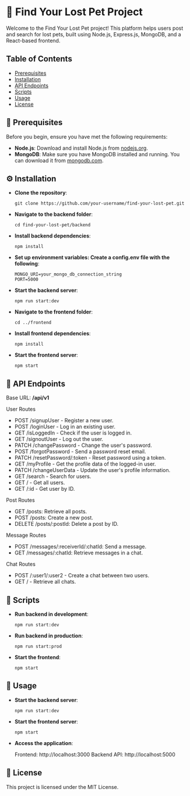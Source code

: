 # 🐾 Find Your Lost Pet Project

Welcome to the Find Your Lost Pet project! This platform helps users post and search for lost pets, built using Node.js, Express.js, MongoDB, and a React-based frontend.

## Table of Contents

- [Prerequisites](#prerequisites)
- [Installation](#installation)
- [API Endpoints](#apiendpoints)
- [Scripts](#scripts)
- [Usage](#usage)
- [License](#license)

## 🔧 Prerequisites

Before you begin, ensure you have met the following requirements:

- **Node.js**: Download and install Node.js from [nodejs.org](https://nodejs.org/en).
- **MongoDB**: Make sure you have MongoDB installed and running. You can download it from [mongodb.com](https://www.mongodb.com/try/download/community).

## ⚙️ Installation

- **Clone the repository**:
  ```
  git clone https://github.com/your-username/find-your-lost-pet.git
  ```
- **Navigate to the backend folder**:
  ```
  cd find-your-lost-pet/backend
  ```
- **Install backend dependencies**:
  ```
  npm install
  ```
- **Set up environment variables: Create a config.env file with the following**:
  ```
  MONGO_URI=your_mongo_db_connection_string
  PORT=5000
  ```
- **Start the backend server**:
  ```
  npm run start:dev
  ```
- **Navigate to the frontend folder**:
  ```
  cd ../frontend
  ```
- **Install frontend dependencies**:
  ```
  npm install
  ```
- **Start the frontend server**:
  ```
  npm start
  ```
## 🔗 API Endpoints

Base URL: **/api/v1**

User Routes
  - POST /signupUser - Register a new user.
  - POST /loginUser - Log in an existing user.
  - GET /isLoggedIn - Check if the user is logged in.
  - GET /signoutUser - Log out the user.
  - PATCH /changePassword - Change the user's password.
  - POST /forgotPassword - Send a password reset email.
  - PATCH /resetPassword/:token - Reset password using a token.
  - GET /myProfile - Get the profile data of the logged-in user.
  - PATCH /changeUserData - Update the user's profile information.
  - GET /search - Search for users.
  - GET / - Get all users.
  - GET /:id - Get user by ID.
        
Post Routes
  - GET /posts: Retrieve all posts.
  - POST /posts: Create a new post.
  - DELETE /posts/:postId: Delete a post by ID.

Message Routes
  - POST /messages/:receiverId/:chatId: Send a message.
  - GET /messages/:chatId: Retrieve messages in a chat.

Chat Routes
  - POST /:user1/:user2 - Create a chat between two users.
  - GET / - Retrieve all chats.

## 📜 Scripts

- **Run backend in development**:
  ```
  npm run start:dev
  ```
- **Run backend in production**:
  ```
  npm run start:prod
  ```
- **Start the frontend**:
  ```
  npm start
  ```

## 🚀 Usage

- **Start the backend server**:
  ```
  npm run start:dev
  ```
- **Start the frontend server**:
  ```
  npm start
  ```
- **Access the application**:

    Frontend: http://localhost:3000
    Backend API: http://localhost:5000

## 📄 License

This project is licensed under the MIT License.
